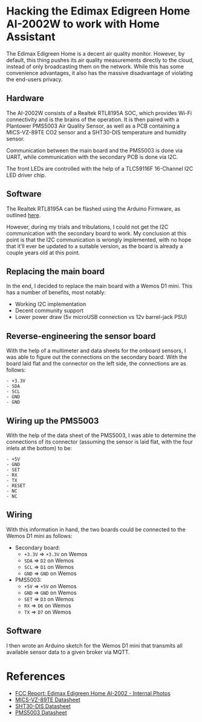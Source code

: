 # Hacking the Edimax Edigreen Home AI-2002W to work with Home Assistant

The Edimax Edigreen Home is a decent air quality monitor.
However, by default, this thing pushes its air quality measurements directly to the cloud,
instead of only broadcasting them on the network.
While this has some convenience advantages, it also has the massive disadvantage of violating
the end-users privacy.

## Hardware

The AI-2002W consists of a Realtek RTL8195A SOC, which provides Wi-Fi connectivity and is the
brains of the operation.
It is then paired with a Plantower PMS5003 Air Quality Sensor, as well as a PCB containing
a MICS-VZ-89TE CO2 sensor and a SHT30-DIS temperature and humidity sensor.

Communication between the main board and the PMS5003 is done via UART,
while communication with the secondary PCB is done via I2C.

The front LEDs are controlled with the help of a TLC59116F 16-Channel I2C LED driver chip.

## Software

The Realtek RTL8195A can be flashed using the Arduino Firmware, as outlined
[here](https://www.amebaiot.com/en/ameba-arduino-getting-started/).

However, during my trials and tribulations, I could not get the I2C communication with
the secondary board to work. My conclusion at this point is that the I2C communication
is wrongly implemented, with no hope that it'll ever be updated to a suitable version, as
the board is already a couple years old at this point.

## Replacing the main board

In the end, I decided to replace the main board with a Wemos D1 mini. This has a number of
benefits, most notably:

- Working I2C implementation
- Decent community support
- Lower power draw (5v microUSB connection vs 12v barrel-jack PSU)

## Reverse-engineering the sensor board

With the help of a multimeter and data sheets for the onboard sensors, I was able to figure out
the connections on the secondary board. With the board laid flat and the connector on the left
side, the connections are as follows:

```
- +3.3V
- SDA
- SCL
- GND
- GND
```

## Wiring up the PMS5003

With the help of the data sheet of the PMS5003, I was able to determine the connections of its
connector (assuming the sensor is laid flat, with the four inlets at the bottom) to be:

```
- +5V
- GND
- SET
- RX
- TX
- RESET
- NC
- NC
```

## Wiring

With this information in hand, the two boards could be connected to the Wemos D1 mini as follows:

- Secondary board:
  - `+3.3V` => `+3.3V` on Wemos
  - `SDA` => `D2` on Wemos
  - `SCL` => `D1` on Wemos
  - `GND` => `GND` on Wemos
- PMS5003:
  - `+5V` => `+5V` on Wemos
  - `GND` => `GND` on Wemos
  - `SET` => `D3` on Wemos
  - `RX` => `D6` on Wemos
  - `TX` => `D7` on Wemos

## Software

I then wrote an Arduino sketch for the Wemos D1 mini that transmits all available
sensor data to a given broker via MQTT.

# References

- [FCC Report: Edimax Edigreen Home AI-2002 - Internal Photos](https://fcc.report/FCC-ID/ndd9520021801/3799812.pdf)
- [MICS-VZ-89TE Datasheet](https://www.sgxsensortech.com/content/uploads/2023/04/DS-0512-MiCS-VZ-89TE.pdf)
- [SHT30-DIS Datasheet](https://www.mouser.com/datasheet/2/682/Sensirion_Humidity_Sensors_SHT3x_Datasheet_digital-971521.pdf)
- [PMS5003 Datasheet](https://www.digikey.jp/htmldatasheets/production/2903006/0/0/1/PMS5003-Series-Manual.pdf)
